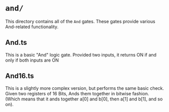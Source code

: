# `and/`

This directory contains all of the `And` gates. These gates provide various And-related functionality. 

## And.ts

This is a basic "And" logic gate. Provided two inputs, it returns ON if and only if both inputs are ON

## And16.ts

This is a slightly more complex version, but performs the same basic check. Given two registers of 16 Bits, Ands them together in bitwise fashion. (Which means that it ands together a[0] and b[0], then a[1] and b[1], and so on). 
